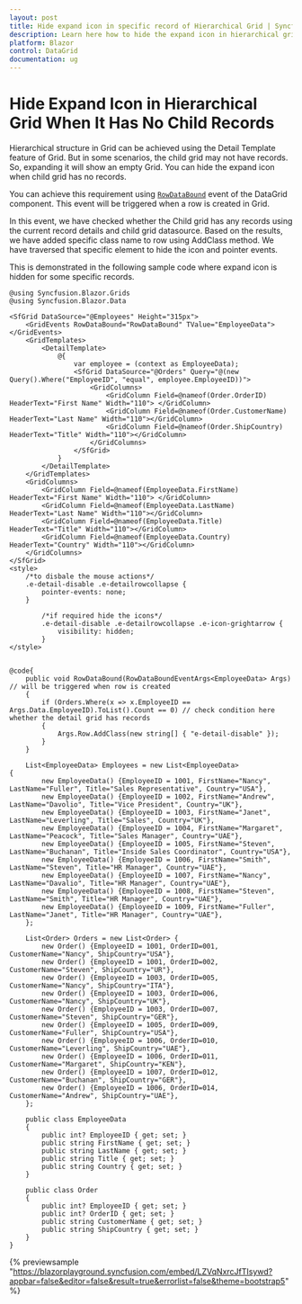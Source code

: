 ```yaml
---
layout: post
title: Hide expand icon in specific record of Hierarchical Grid | Syncfusion
description: Learn here how to hide the expand icon in hierarchical grid using RowDataBound event when child grid has no records.
platform: Blazor
control: DataGrid
documentation: ug
---
```


# Hide Expand Icon in Hierarchical Grid When It Has No Child Records

Hierarchical structure in Grid can be achieved using the Detail Template feature of Grid. But in some scenarios, the child grid may not have records. So, expanding it will show an empty Grid. You can hide the expand icon when child grid has no records.

You can achieve this requirement using [`RowDataBound`](https://blazor.syncfusion.com/documentation/datagrid/events#rowdatabound) event of the DataGrid component. This event will be triggered when a row is created in Grid.

In this event, we have checked whether the Child grid has any records using the current record details and child grid datasource. Based on the results, we have added specific class name to row using AddClass method. We have traversed that specific element to hide the icon and pointer events.

This is demonstrated in the following sample code where expand icon is hidden for some specific records.

```cshtml
@using Syncfusion.Blazor.Grids
@using Syncfusion.Blazor.Data

<SfGrid DataSource="@Employees" Height="315px">
    <GridEvents RowDataBound="RowDataBound" TValue="EmployeeData"></GridEvents>
    <GridTemplates>
        <DetailTemplate>
            @{
                var employee = (context as EmployeeData);
                <SfGrid DataSource="@Orders" Query="@(new Query().Where("EmployeeID", "equal", employee.EmployeeID))">
                    <GridColumns>
                        <GridColumn Field=@nameof(Order.OrderID) HeaderText="First Name" Width="110"> </GridColumn>
                        <GridColumn Field=@nameof(Order.CustomerName) HeaderText="Last Name" Width="110"></GridColumn>
                        <GridColumn Field=@nameof(Order.ShipCountry) HeaderText="Title" Width="110"></GridColumn>
                    </GridColumns>
                </SfGrid>
            }
        </DetailTemplate>
    </GridTemplates>
    <GridColumns>
        <GridColumn Field=@nameof(EmployeeData.FirstName) HeaderText="First Name" Width="110"> </GridColumn>
        <GridColumn Field=@nameof(EmployeeData.LastName) HeaderText="Last Name" Width="110"></GridColumn>
        <GridColumn Field=@nameof(EmployeeData.Title) HeaderText="Title" Width="110"></GridColumn>
        <GridColumn Field=@nameof(EmployeeData.Country) HeaderText="Country" Width="110"></GridColumn>
    </GridColumns>
</SfGrid>
<style>
    /*to disbale the mouse actions*/
    .e-detail-disable .e-detailrowcollapse {
        pointer-events: none;
    }

        /*if required hide the icons*/
        .e-detail-disable .e-detailrowcollapse .e-icon-grightarrow {
            visibility: hidden;
        }
</style>


@code{
    public void RowDataBound(RowDataBoundEventArgs<EmployeeData> Args) // will be triggered when row is created
    {
        if (Orders.Where(x => x.EmployeeID == Args.Data.EmployeeID).ToList().Count == 0) // check condition here whether the detail grid has records
        {
            Args.Row.AddClass(new string[] { "e-detail-disable" });
        }
    }

    List<EmployeeData> Employees = new List<EmployeeData>
{
        new EmployeeData() {EmployeeID = 1001, FirstName="Nancy", LastName="Fuller", Title="Sales Representative", Country="USA"},
        new EmployeeData() {EmployeeID = 1002, FirstName="Andrew", LastName="Davolio", Title="Vice President", Country="UK"},
        new EmployeeData() {EmployeeID = 1003, FirstName="Janet", LastName="Leverling", Title="Sales", Country="UK"},
        new EmployeeData() {EmployeeID = 1004, FirstName="Margaret", LastName="Peacock", Title="Sales Manager", Country="UAE"},
        new EmployeeData() {EmployeeID = 1005, FirstName="Steven", LastName="Buchanan", Title="Inside Sales Coordinator", Country="USA"},
        new EmployeeData() {EmployeeID = 1006, FirstName="Smith", LastName="Steven", Title="HR Manager", Country="UAE"},
        new EmployeeData() {EmployeeID = 1007, FirstName="Nancy", LastName="Davalio", Title="HR Manager", Country="UAE"},
        new EmployeeData() {EmployeeID = 1008, FirstName="Steven", LastName="Smith", Title="HR Manager", Country="UAE"},
        new EmployeeData() {EmployeeID = 1009, FirstName="Fuller", LastName="Janet", Title="HR Manager", Country="UAE"},
    };

    List<Order> Orders = new List<Order> {
        new Order() {EmployeeID = 1001, OrderID=001, CustomerName="Nancy", ShipCountry="USA"},
        new Order() {EmployeeID = 1001, OrderID=002, CustomerName="Steven", ShipCountry="UR"},
        new Order() {EmployeeID = 1003, OrderID=005, CustomerName="Nancy", ShipCountry="ITA"},
        new Order() {EmployeeID = 1003, OrderID=006, CustomerName="Nancy", ShipCountry="UK"},
        new Order() {EmployeeID = 1003, OrderID=007, CustomerName="Steven", ShipCountry="GER"},
        new Order() {EmployeeID = 1005, OrderID=009, CustomerName="Fuller", ShipCountry="USA"},
        new Order() {EmployeeID = 1006, OrderID=010, CustomerName="Leverling", ShipCountry="UAE"},
        new Order() {EmployeeID = 1006, OrderID=011, CustomerName="Margaret", ShipCountry="KEN"},
        new Order() {EmployeeID = 1007, OrderID=012, CustomerName="Buchanan", ShipCountry="GER"},
        new Order() {EmployeeID = 1006, OrderID=014, CustomerName="Andrew", ShipCountry="UAE"},
    };

    public class EmployeeData
    {
        public int? EmployeeID { get; set; }
        public string FirstName { get; set; }
        public string LastName { get; set; }
        public string Title { get; set; }
        public string Country { get; set; }
    }

    public class Order
    {
        public int? EmployeeID { get; set; }
        public int? OrderID { get; set; }
        public string CustomerName { get; set; }
        public string ShipCountry { get; set; }
    }
}
```

{% previewsample "https://blazorplayground.syncfusion.com/embed/LZVqNxrcJfTIsywd?appbar=false&editor=false&result=true&errorlist=false&theme=bootstrap5" %}